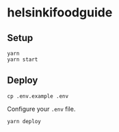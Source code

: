 helsinkifoodguide
=================

## Setup

```
yarn
yarn start
```

## Deploy

```
cp .env.example .env
```

Configure your `.env` file.

```
yarn deploy
```
